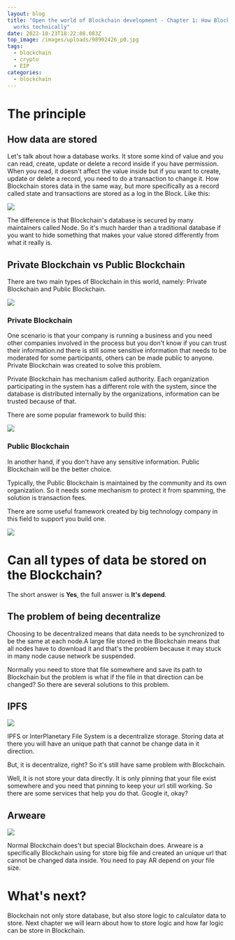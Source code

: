 ```yaml
---
layout: blog
title: "Open the world of Blockchain development - Chapter 1: How Blockchain
  works technically"
date: 2022-10-23T18:22:08.083Z
top_image: /images/uploads/98902426_p0.jpg
tags:
  - blockchain
  - crypto
  - EIP
categories:
  - blockchain
---
```

# The principle

## How data are stored

Let's talk about how a database works. It store some kind of value and you can read, create, update or delete a record inside if you have permission. When you read, it doesn't affect the value inside but if you want to create, update or delete a record, you need to do a transaction to change it. How Blockchain stores data in the same way, but more specifically as a record called state and transactions are stored as a log in the Block. Like this:

![](https://ethereum.org/static/85d784391401f89209d3bcc51e0ea677/302a4/tx-block.png)

The difference is that Blockchain's database is secured by many maintainers called Node. So it's much harder than a traditional database if you want to hide something that makes your value stored differently from what it really is.

## Private Blockchain vs Public Blockchain

T﻿here are two main types of Blockchain in this world, namely: Private Blockchain and Public Blockchain.

![](https://www.ifourtechnolab.com/pics/Public-blockchain-Private-blockchain.webp)

### Private Blockchain

One scenario is that your company is running a business and you need other companies involved in the process but you don't know if you can trust their information.nd there is still some sensitive information that needs to be moderated for some participants, others can be made public to anyone. Private Blockchain was created to solve this problem. 

Private Blockchain has mechanism called authority. Each organization participating in the system has a different role with the system, since the database is distributed internally by the organizations, information can be trusted because of that.

There are some popular framework to build this:

![](https://dreamzchain.com/wp-content/uploads/2019/04/blockchain-and-corda-4.jpg)

### P﻿ublic Blockchain

I﻿n another hand, if you don't have any sensitive information. Public Blockchain will be the better choice.

Typically, the Public Blockchain is maintained by the community and its own organization. So it needs some mechanism to protect it from spamming, the solution is transaction fees.

T﻿here are some useful framework created by big technology company in this field to support you build one.

![](https://sp-ao.shortpixel.ai/client/to_webp,q_glossy,ret_img/https://www.analyticsinsight.net/wp-content/uploads/2022/03/Terra-Cosmos-Avalanche-Polkadot-and-EverGrow-Coin-Altcoins-Lead-the-Crypto-Surge-in-March-2022-1440x564_c.jpg)

# Can all types of data be stored on the Blockchain?

T﻿he short answer is **Yes**, the full answer is **It's depend**.

## The problem of being decentralize

Choosing to be decentralized means that data needs to be synchronized to be the same at each node.A large file stored in the Blockchain means that all nodes have to download it and that's the problem because it may stuck in many node cause network be suspended.

Normally you need to store that file somewhere and save its path to Blockchain but the problem is what if the file in that direction can be changed? So there are several solutions to this problem.

## I﻿PFS

![](https://icommunity.io/wp-content/uploads/2020/08/IPFS.jpg)

I﻿PFS or InterPlanetary File System is a decentralize storage. Storing data at there you will have an unique path that cannot be change data in it direction.

B﻿ut, it is decentralize, right? So it's still have same problem with Blockchain.

W﻿ell, it is not store your data directly. It is only pinning that your file exist somewhere and you need that pinning to keep your url still working. So there are some services that help you do that. Google it, okay?

## A﻿rweare

![](https://img.capital.com/imgs/articles/1200x627x1/shutterstock_2016039677.jpg)

N﻿ormal Blockchain does't but special Blockchain does. Arweare is a specifically Blockchain using for store big file and created an unique url that cannot be changed data inside. You need to pay AR depend on your file size.

# W﻿hat's next?

 ﻿Blockchain not only store database, but also store logic to calculator data to store. Next chapter we will learn about how to store logic and how far logic can be store in Blockchain.